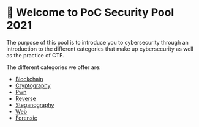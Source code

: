 
# :wave: Welcome to PoC Security Pool 2021

The purpose of this pool is to introduce you to cybersecurity through an introduction to the different categories that make up cybersecurity as well as the practice of CTF.

The different categories we offer are: 
- [Blockchain](https://github.com/PoCInnovation/Pool2021/tree/master/Security/Blockchain)
- [Cryptography](https://github.com/PoCInnovation/Pool2021/tree/master/Security/Cryptography)
- [Pwn](https://github.com/PoCInnovation/Pool2021/tree/master/Security/Pwn)
- [Reverse](https://github.com/PoCInnovation/Pool2021/tree/master/Security/Reverse)
- [Steganography](https://github.com/PoCInnovation/Pool2021/tree/master/Security/Steganography)
- [Web](https://github.com/PoCInnovation/Pool2021/tree/master/Security/Web)
-  [Forensic](https://github.com/PoCInnovation/Pool2021/tree/master/Security/Forensic-Network)
